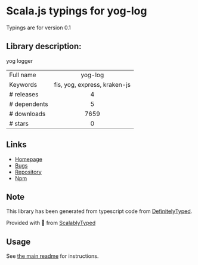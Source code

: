 
# Scala.js typings for yog-log

Typings are for version 0.1

## Library description:
yog logger

|                    |                 |
| ------------------ | :-------------: |
| Full name          | yog-log |
| Keywords           | fis, yog, express, kraken-js |
| # releases         | 4 |
| # dependents       | 5 |
| # downloads        | 7659 |
| # stars            | 0 |

## Links
- [Homepage](https://github.com/fex-team/yog-log)
- [Bugs](https://github.com/fex-team/yog-log/issues)
- [Repository](https://github.com/fex-team/yog-log)
- [Npm](https://www.npmjs.com/package/yog-log)
    


## Note
This library has been generated from typescript code from [DefinitelyTyped](https://definitelytyped.org).

Provided with :purple_heart: from [ScalablyTyped](https://github.com/oyvindberg/ScalablyTyped)

## Usage
See [the main readme](../../readme.md) for instructions.


